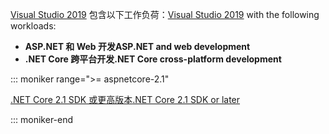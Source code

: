<span data-ttu-id="6ba99-101">[Visual Studio 2019](https://visualstudio.microsoft.com/downloads/?utm_medium=microsoft&utm_source=docs.microsoft.com&utm_campaign=inline+link&utm_content=download+vs2019) 包含以下工作负荷：</span><span class="sxs-lookup"><span data-stu-id="6ba99-101">[Visual Studio 2019](https://visualstudio.microsoft.com/downloads/?utm_medium=microsoft&utm_source=docs.microsoft.com&utm_campaign=inline+link&utm_content=download+vs2019) with the following workloads:</span></span>

* <span data-ttu-id="6ba99-102">**ASP.NET 和 Web 开发**</span><span class="sxs-lookup"><span data-stu-id="6ba99-102">**ASP.NET and web development**</span></span>
* <span data-ttu-id="6ba99-103">**.NET Core 跨平台开发**</span><span class="sxs-lookup"><span data-stu-id="6ba99-103">**.NET Core cross-platform development**</span></span>

::: moniker range=">= aspnetcore-2.1"

[<span data-ttu-id="6ba99-104">.NET Core 2.1 SDK 或更高版本</span><span class="sxs-lookup"><span data-stu-id="6ba99-104">.NET Core 2.1 SDK or later</span></span>](https://dotnet.microsoft.com/download)

::: moniker-end

